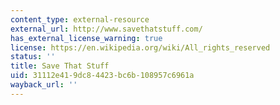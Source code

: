 ```yaml
---
content_type: external-resource
external_url: http://www.savethatstuff.com/
has_external_license_warning: true
license: https://en.wikipedia.org/wiki/All_rights_reserved
status: ''
title: Save That Stuff
uid: 31112e41-9dc8-4423-bc6b-108957c6961a
wayback_url: ''
---
```

